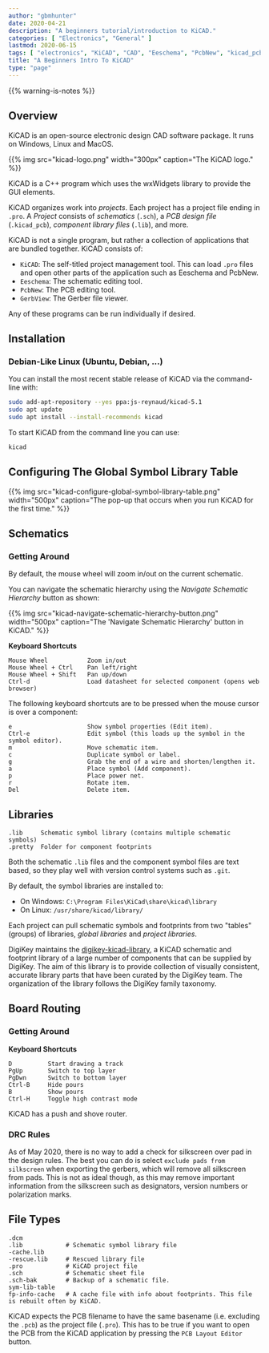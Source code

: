 ```yaml
---
author: "gbmhunter"
date: 2020-04-21
description: "A beginners tutorial/introduction to KiCAD."
categories: [ "Electronics", "General" ]
lastmod: 2020-06-15
tags: [ "electronics", "KiCAD", "CAD", "Eeschema", "PcbNew", "kicad_pcb", "component libraries", "DigiKey" ]
title: "A Beginners Intro To KiCAD"
type: "page"
---
```


{{% warning-is-notes %}}

## Overview

KiCAD is an open-source electronic design CAD software package. It runs on Windows, Linux and MacOS.

{{% img src="kicad-logo.png" width="300px" caption="The KiCAD logo." %}}

KiCAD is a C++ program which uses the wxWidgets library to provide the GUI elements.

KiCAD organizes work into _projects_. Each project has a project file ending in `.pro`. A _Project_ consists of _schematics_ (`.sch`), a _PCB design file_ (`.kicad_pcb`), _component library files_ (`.lib`), and more.

KiCAD is not a single program, but rather a collection of applications that are bundled together. KiCAD consists of:
* `KiCAD`: The self-titled project management tool. This can load `.pro` files and open other parts of the application such as Eeschema and PcbNew.
* `Eeschema`: The schematic editing tool.
* `PcbNew`: The PCB editing tool.
* `GerbView`: The Gerber file viewer.

Any of these programs can be run individually if desired.

## Installation

### Debian-Like Linux (Ubuntu, Debian, ...)

You can install the most recent stable release of KiCAD via the command-line with:

```bash
sudo add-apt-repository --yes ppa:js-reynaud/kicad-5.1
sudo apt update
sudo apt install --install-recommends kicad
```

To start KiCAD from the command line you can use:

```bash
kicad
```

## Configuring The Global Symbol Library Table

{{% img src="kicad-configure-global-symbol-library-table.png" width="500px" caption="The pop-up that occurs when you run KiCAD for the first time." %}}

## Schematics

### Getting Around

By default, the mouse wheel will zoom in/out on the current schematic.

You can navigate the schematic hierarchy using the _Navigate Schematic Hierarchy_ button as shown:

{{% img src="kicad-navigate-schematic-hierarchy-button.png" width="500px" caption="The 'Navigate Schematic Hierarchy' button in KiCAD." %}}

**Keyboard Shortcuts**

```text
Mouse Wheel           Zoom in/out
Mouse Wheel + Ctrl    Pan left/right
Mouse Wheel + Shift   Pan up/down
Ctrl-d                Load datasheet for selected component (opens web browser)
```

The following keyboard shortcuts are to be pressed when the mouse cursor is over a component:

```text
e                     Show symbol properties (Edit item).
Ctrl-e                Edit symbol (this loads up the symbol in the symbol editor).
m                     Move schematic item.
c                     Duplicate symbol or label.
g                     Grab the end of a wire and shorten/lengthen it.
a                     Place symbol (Add component).
p                     Place power net.
r                     Rotate item.
Del                   Delete item.
```


## Libraries

```text
.lib     Schematic symbol library (contains multiple schematic symbols)
.pretty  Folder for component footprints
```

Both the schematic `.lib` files and the component symbol files are text based, so they play well with version control systems such as `.git`.

By default, the symbol libraries are installed to:

* On Windows: `C:\Program Files\KiCad\share\kicad\library`
* On Linux: `/usr/share/kicad/library/`

Each project can pull schematic symbols and footprints from two "tables" (groups) of libraries, _global libraries_ and _project libraries_.

DigiKey maintains the [digikey-kicad-library](https://github.com/Digi-Key/digikey-kicad-library), a KiCAD schematic and footprint library of a large number of components that can be supplied by DigiKey. The aim of this library is to provide collection of visually consistent, accurate library parts that have been curated by the DigiKey team. The organization of the library follows the DigiKey family taxonomy.

## Board Routing

### Getting Around

**Keyboard Shortcuts**

```text
D          Start drawing a track
PgUp       Switch to top layer
PgDwn      Switch to bottom layer
Ctrl-B     Hide pours
B          Show pours
Ctrl-H     Toggle high contrast mode
```

KiCAD has a push and shove router.

### DRC Rules

As of May 2020, there is no way to add a check for silkscreen over pad in the design rules. The best you can do is select `exclude pads from silkscreen` when exporting the gerbers, which will remove all silkscreen from pads. This is not as ideal though, as this may remove important information from the silkscreen such as designators, version numbers or polarization marks.

## File Types

```text
.dcm
.lib            # Schematic symbol library file
-cache.lib
-rescue.lib     # Rescued library file
.pro            # KiCAD project file
.sch            # Schematic sheet file
.sch-bak        # Backup of a schematic file.
sym-lib-table
fp-info-cache   # A cache file with info about footprints. This file is rebuilt often by KiCAD.
```

KiCAD expects the PCB filename to have the same basename (i.e. excluding the `.pcb`) as the project file (`.pro`). This has to be true if you want to open the PCB from the KiCAD application by pressing the `PCB Layout Editor` button.